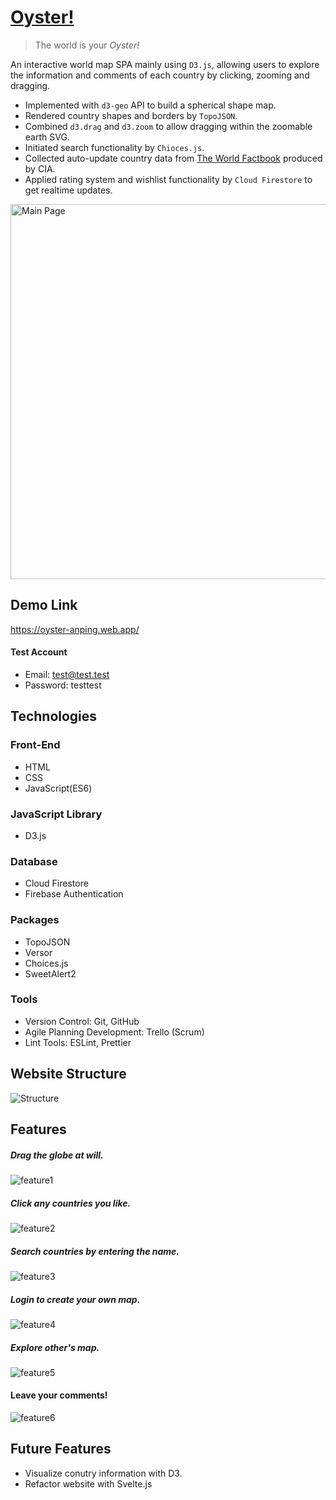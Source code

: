 # [Oyster!](https://oyster-anping.web.app/)
> The world is your *Oyster!*

An interactive world map SPA mainly using `D3.js`, allowing users to explore the information and comments of each country by clicking, zooming and dragging.
* Implemented with `d3-geo` API to build a spherical shape map.
* Rendered country shapes and borders by `TopoJSON`.
* Combined `d3.drag` and `d3.zoom` to allow dragging within the zoomable earth SVG.
* Initiated search functionality by `Chioces.js`.
* Collected auto-update country data from [The World Factbook](https://www.cia.gov/the-world-factbook/) produced by CIA.
* Applied rating system and wishlist functionality by `Cloud Firestore` to get realtime updates.

<img src="https://user-images.githubusercontent.com/67624604/104166930-828a4900-5436-11eb-8f24-6d11a360a461.png" width="600px" alt="Main Page" title="Main Page">

## Demo Link
https://oyster-anping.web.app/
#### Test Account
* Email: test@test.test
* Password: testtest
## Technologies
### Front-End
* HTML
* CSS
* JavaScript(ES6)
### JavaScript Library
* D3.js
### Database
* Cloud Firestore
* Firebase Authentication
### Packages
* TopoJSON
* Versor
* Choices.js
* SweetAlert2
### Tools
* Version Control: Git, GitHub
* Agile Planning Development: Trello (Scrum)
* Lint Tools: ESLint, Prettier
## Website Structure
![Structure](https://user-images.githubusercontent.com/67624604/104220748-e9315600-547a-11eb-8532-0318693178f8.png "Website Structure")
## Features
##### Drag the globe at will.
![feature1](https://user-images.githubusercontent.com/67624604/104190921-bfb30300-5457-11eb-97a8-102b311f19f4.gif)
##### Click any countries you like.
![feature2](https://user-images.githubusercontent.com/67624604/104191178-220c0380-5458-11eb-8d23-0ab77880455c.gif)
##### Search countries by entering the name.
![feature3](https://user-images.githubusercontent.com/67624604/104191844-005f4c00-5459-11eb-853e-b367fcafa15f.gif)
##### Login to create your own map.
![feature4](https://user-images.githubusercontent.com/67624604/104193405-08b88680-545b-11eb-9f7a-280b0c206979.gif)
##### Explore other's map.
![feature5](https://user-images.githubusercontent.com/67624604/104194106-db200d00-545b-11eb-9094-20f03edf2303.gif)
#### Leave your comments!
![feature6](https://user-images.githubusercontent.com/67624604/104216999-c486af80-5475-11eb-9e59-119391590f8b.gif)
## Future Features
* Visualize conutry information with D3.
* Refactor website with Svelte.js
